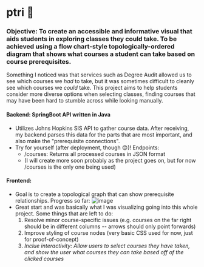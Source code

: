 # ptri 🌱

### Objective: To create an accessible and informative visual that aids students in exploring classes they could take. To be achieved using a flow chart-style topologically-ordered diagram that shows what courses a student can take based on course prerequisites.
Something I noticed was that services such as Degree Audit allowed us to see which courses we *had* to take, but it was sometimes difficult to cleanly see which courses we *could* take. This project aims to help students consider more diverse options when selecting classes, finding courses that may have been hard to stumble across while looking manually.

#### Backend: SpringBoot API written in Java
- Utilizes Johns Hopkins SIS API to gather course data. After receiving, my backend parses this data for the parts that are most important, and also make the "prerequisite connections".
- Try for yourself (after deployment, though 😊)! Endpoints:
    - /courses: Returns all processed courses in JSON format
    - (I will create more soon probably as the project goes on, but for now /courses is the only one being used)

#### Frontend:
- Goal is to create a topological graph that can show prerequisite relationships. Progress so far:
![image](https://github.com/spencerckhuang/ptri/assets/112358919/bdeb3fd9-8305-4608-84ef-f39ad33f6a6f)
- Great start and was basically what I was visualizing going into this whole project. Some things that are left to do:
  1. Resolve minor course-specific issues (e.g. courses on the far right should be in different columns -- arrows should only point forwards)
  2. Improve styling of course nodes (very basic CSS used for now, just for proof-of-concept)
  3. *Inclue interactivity: Allow users to select courses they have taken, and show the user what courses they can take based off of the clicked courses*
  
